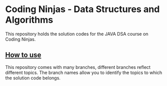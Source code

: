 <h1>Coding Ninjas - Data Structures and Algorithms</h1>
<p>This repository holds the solution codes for the JAVA DSA course on Coding Ninjas.</p>
<h2><u>How to use</u></h2>
<p>This repository comes with many branches, different branches reflect different topics. The branch names allow you to identify the topics to which the solution code belongs.</p>
